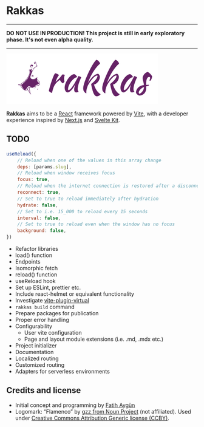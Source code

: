 # Rakkas

---

**DO NOT USE IN PRODUCTION! This project is still in early exploratory phase. It's not even alpha quality.**

---

![](shared-assets/logo.png)

**Rakkas** aims to be a [React](https://reactjs.org) framework powered by [Vite](https://vitejs.dev), with a developer experience inspired by [Next.js](https://nextjs.org) and [Svelte Kit](https://kit.svelte.dev).


## TODO

```js
useReload({
	// Reload when one of the values in this array change
	deps: [params.slug],
	// Reload when window receives focus
	focus: true,
	// Reload when the internet connection is restored after a disconnection
	reconnect: true,
	// Set to true to reload immediately after hydration
	hydrate: false,
	// Set to i.e. 15_000 to reload every 15 seconds
	interval: false,
	// Set to true to reload even when the window has no focus
	background: false,
})
```

- Refactor libraries
- load() function
- Endpoints
- Isomorphic fetch
- reload() function
- useReload hook
- Set up ESLint, prettier etc.
- Include react-helmet or equivalent functionality
- Investigate [vite-plugin-virtual](https://github.com/patak-js/vite-plugin-virtual)
- `rakkas build` command
- Prepare packages for publication
- Proper error handling
- Configurability
  - User vite configuration
  - Page and layout module extensions (i.e. .md, .mdx etc.)
- Project initializer
- Documentation
- Localized routing
- Customized routing
- Adapters for serverless environments

## Credits and license
- Initial concept and programming by [Fatih Aygün](https://github.com/cyco130)
- Logomark: “Flamenco” by [gzz from Noun Project](https://thenounproject.com/term/flamenco/111303/) (not affiliated). Used under [Creative Commons Attribution Generic license (CCBY)](https://creativecommons.org/licenses/by/2.0/).
